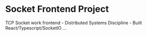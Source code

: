 # Socket Frontend Project

TCP Socket work frontend - Distributed Systems Discipline - Built React/Typescript/SocketIO ...
